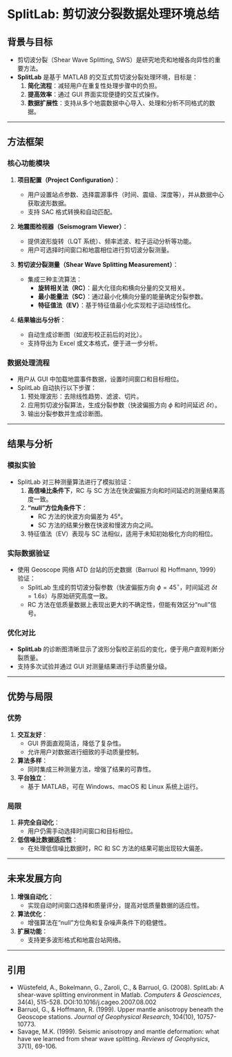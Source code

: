 
# SplitLab: 剪切波分裂数据处理环境总结

## 背景与目标
- 剪切波分裂（Shear Wave Splitting, SWS）是研究地壳和地幔各向异性的重要方法。
- **SplitLab** 是基于 MATLAB 的交互式剪切波分裂处理环境，目标是：
  1. **简化流程**：减轻用户在重复性处理步骤中的负担。
  2. **提高效率**：通过 GUI 界面实现便捷的交互式操作。
  3. **数据扩展性**：支持从多个地震数据中心导入、处理和分析不同格式的数据。

---

## 方法框架

### 核心功能模块
1. **项目配置（Project Configuration）**：
   - 用户设置站点参数、选择震源事件（时间、震级、深度等），并从数据中心获取波形数据。
   - 支持 SAC 格式转换和自动匹配。

2. **地震图检视器（Seismogram Viewer）**：
   - 提供波形旋转（LQT 系统）、频率滤波、粒子运动分析等功能。
   - 用户可选择时间窗口和地震相位进行剪切波分裂测量。

3. **剪切波分裂测量（Shear Wave Splitting Measurement）**：
   - 集成三种主流算法：
     - **旋转相关法（RC）**：最大化径向和横向分量的交叉相关。
     - **最小能量法（SC）**：通过最小化横向分量的能量确定分裂参数。
     - **特征值法（EV）**：基于特征值最小化实现粒子运动线性化。

4. **结果输出与分析**：
   - 自动生成诊断图（如波形校正前后的对比）。
   - 支持导出为 Excel 或文本格式，便于进一步分析。

### 数据处理流程
- 用户从 GUI 中加载地震事件数据，设置时间窗口和目标相位。
- SplitLab 自动执行以下步骤：
  1. 预处理波形：去除线性趋势、滤波、切片。
  2. 应用剪切波分裂算法，生成分裂参数（快波偏振方向 $\phi$ 和时间延迟 $\delta t$）。
  3. 输出分裂参数并生成诊断图。

---

## 结果与分析

### 模拟实验
- SplitLab 对三种测量算法进行了模拟验证：
  1. **高信噪比条件下**，RC 与 SC 方法在快波偏振方向和时间延迟的测量结果高度一致。
  2. **“null”方位角条件下**：
     - RC 方法的快波方向偏差为 45°。
     - SC 方法的结果分散在快波和慢波方向之间。
  3. 特征值法（EV）表现与 SC 法相似，适用于未知初始极化方向的相位。

### 实际数据验证
- 使用 Geoscope 网络 ATD 台站的历史数据（Barruol 和 Hoffmann, 1999）验证：
  - SplitLab 生成的剪切波分裂参数（快波偏振方向 $\phi=45^\circ$，时间延迟 $\delta t=1.6s$）与原始研究高度一致。
  - RC 方法在低质量数据上表现出更大的不确定性，但能有效区分“null”信号。

### 优化对比
- **SplitLab** 的诊断图清晰显示了波形分裂校正前后的变化，便于用户直观判断分裂质量。
- 支持多次试验并通过 GUI 对测量结果进行手动质量分级。

---

## 优势与局限

### 优势
1. **交互友好**：
   - GUI 界面直观简洁，降低了复杂性。
   - 允许用户对数据进行细致的手动质量控制。
2. **算法多样**：
   - 同时集成三种测量方法，增强了结果的可靠性。
3. **平台独立**：
   - 基于 MATLAB，可在 Windows、macOS 和 Linux 系统上运行。

### 局限
1. **非完全自动化**：
   - 用户仍需手动选择时间窗口和目标相位。
2. **低信噪比数据适应性**：
   - 在处理低信噪比数据时，RC 和 SC 方法的结果可能出现较大偏差。

---

## 未来发展方向
1. **增强自动化**：
   - 实现自动时间窗口选择和质量评分，提高对低质量数据的适应性。
2. **算法优化**：
   - 增强算法在“null”方位角和复杂噪声条件下的稳健性。
3. **扩展功能**：
   - 支持更多波形格式和地震台站网络。

---

## 引用

- Wüstefeld, A., Bokelmann, G., Zaroli, C., & Barruol, G. (2008). SplitLab: A shear-wave splitting environment in Matlab. *Computers & Geosciences*, 34(4), 515-528. DOI:10.1016/j.cageo.2007.08.002
- Barruol, G., & Hoffmann, R. (1999). Upper mantle anisotropy beneath the Geoscope stations. *Journal of Geophysical Research*, 104(10), 10757-10773.
- Savage, M.K. (1999). Seismic anisotropy and mantle deformation: what have we learned from shear wave splitting. *Reviews of Geophysics*, 37(1), 69-106.
